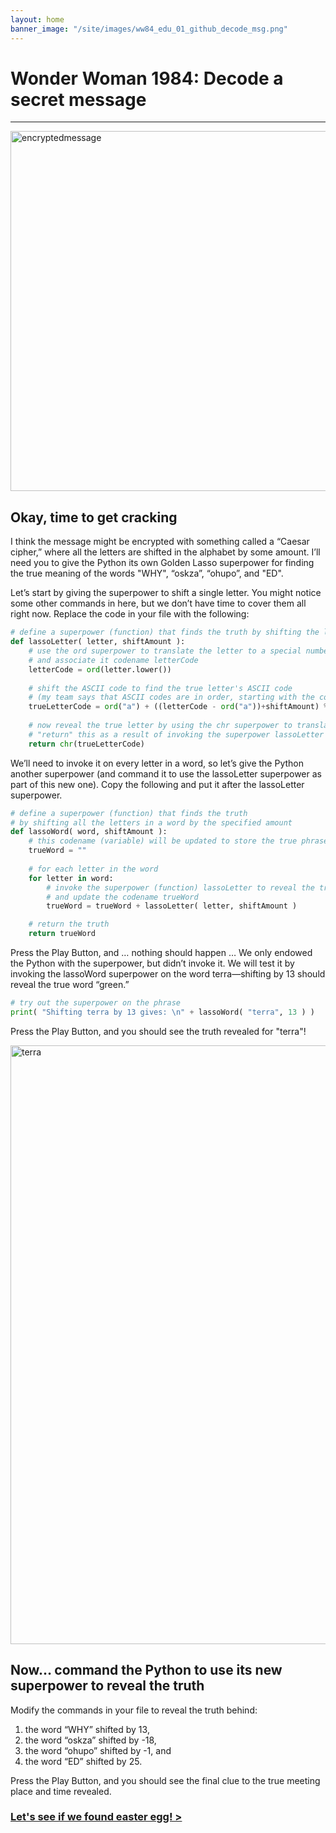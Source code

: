 ```yaml
---
layout: home
banner_image: "/site/images/ww84_edu_01_github_decode_msg.png"
---
```


# **Wonder Woman 1984: Decode a secret message**

---

<img width="576" alt="encryptedmessage" src="https://user-images.githubusercontent.com/12758612/86677410-6baef980-bfb0-11ea-95e1-4c766bb569f8.png">

## Okay, time to get cracking

I think the message might be encrypted with something called a “Caesar cipher,” where all the letters are shifted in the alphabet by some amount. I’ll need you to give the Python its own Golden Lasso superpower for finding the true meaning of the words "WHY", “oskza”, “ohupo”, and "ED".

Let’s start by giving the superpower to shift a single letter. You might notice some other commands in here, but we don’t have time to cover them all right now. Replace the code in your file with the following: 
```python
# define a superpower (function) that finds the truth by shifting the letter by the specified amount
def lassoLetter( letter, shiftAmount ):
    # use the ord superpower to translate the letter to a special number called its ASCII code 
    # and associate it codename letterCode
    letterCode = ord(letter.lower())
    
    # shift the ASCII code to find the true letter's ASCII code
    # (my team says that ASCII codes are in order, starting with the code for the letter a)
    trueLetterCode = ord("a") + ((letterCode - ord("a"))+shiftAmount) % 26
   
    # now reveal the true letter by using the chr superpower to translate back from ASCII
    # "return" this as a result of invoking the superpower lassoLetter
    return chr(trueLetterCode)
```
We’ll need to invoke it on every letter in a word, so let’s give the Python another superpower (and command it to use the lassoLetter superpower as part of this new one). Copy the following and put it after the lassoLetter superpower.

```python
# define a superpower (function) that finds the truth
# by shifting all the letters in a word by the specified amount
def lassoWord( word, shiftAmount ):
    # this codename (variable) will be updated to store the true phrase after shifting
    trueWord = ""
    
    # for each letter in the word
    for letter in word:
        # invoke the superpower (function) lassoLetter to reveal the true letter
        # and update the codename trueWord
        trueWord = trueWord + lassoLetter( letter, shiftAmount )

    # return the truth
    return trueWord
```
Press the Play Button, and … nothing should happen … We only endowed the Python with the superpower, but didn’t invoke it. We will test it by invoking the lassoWord superpower on the word terra—shifting by 13 should reveal the true word “green.”

```python
# try out the superpower on the phrase
print( "Shifting terra by 13 gives: \n" + lassoWord( "terra", 13 ) )
```
Press the Play Button, and you should see the truth revealed for "terra"!

<img width="958" alt="terra" src="https://user-images.githubusercontent.com/12758612/85451214-80ba7000-b54e-11ea-80c2-366bb144df7a.png">
 
## Now… command the Python to use its new superpower to reveal the truth
Modify the commands in your file to reveal the truth behind:
1.	the word “WHY” shifted by 13,
2.	the word “oskza” shifted by -18,
3.	the word “ohupo” shifted by -1, and
4.	the word “ED” shifted by 25.

Press the Play Button, and you should see the final clue to the true meeting place and time revealed.

### [Let's see if we found easter egg! >](quiz.md)
